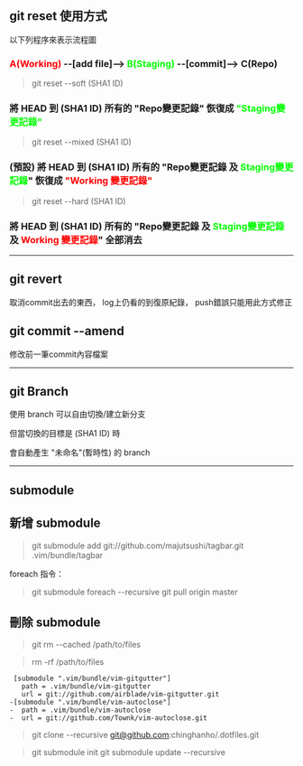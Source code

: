 
git reset 使用方式
---
                                       
以下列程序來表示流程圖    

### <font color="FF0000">A(Working)</font> --[add file]-->  <font color="00FF00">B(Staging)</font> --[commit]-->  C(Repo)


>git reset --soft  (SHA1 ID)

### 將 HEAD 到 (SHA1 ID) 所有的 "Repo變更記錄" 恢復成 <font color="00FF00">"Staging變更記錄"</font>
>git reset --mixed (SHA1 ID)       

### (預設) 將 HEAD 到 (SHA1 ID) 所有的 "Repo變更記錄 及 <font color="00FF00">Staging變更記錄</font>" 恢復成 <font color="FF0000">"Working 變更記錄"</font>
>git reset --hard (SHA1 ID)                 

### 將 HEAD 到 (SHA1 ID) 所有的 "Repo變更記錄 及 <font color="00FF00">Staging變更記錄</font> 及 <font color="FF0000">Working 變更記錄</font>" 全部消去

---

git revert
---

取消commit出去的東西，
log上仍看的到復原紀錄，
push錯誤只能用此方式修正



git commit --amend
---
修改前一筆commit內容檔案


---

git Branch
---
使用 branch 可以自由切換/建立新分支

但當切換的目標是 (SHA1 ID) 時

會自動產生 "未命名"(暫時性) 的 branch

---
submodule
---


新增 submodule
---
>git submodule add git://github.com/majutsushi/tagbar.git .vim/bundle/tagbar

foreach 指令：

>git submodule foreach --recursive git pull origin master





刪除 submodule
---
>git rm --cached /path/to/files

>rm -rf /path/to/files

```
 [submodule ".vim/bundle/vim-gitgutter"]
   path = .vim/bundle/vim-gitgutter
   url = git://github.com/airblade/vim-gitgutter.git
-[submodule ".vim/bundle/vim-autoclose"]
-  path = .vim/bundle/vim-autoclose
-  url = git://github.com/Townk/vim-autoclose.git
```

>git clone --recursive git@github.com:chinghanho/.dotfiles.git

>git submodule init
>git submodule update --recursive

